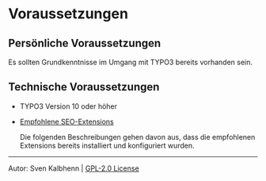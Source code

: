 # Voraussetzungen

## Persönliche Voraussetzungen

Es sollten Grundkenntnisse im Umgang mit TYPO3 bereits vorhanden sein.

## Technische Voraussetzungen

- TYPO3 Version 10 oder höher
- [Empfohlene SEO-Extensions](TYPO3-SEO-Extensions.md)

    Die folgenden Beschreibungen gehen davon aus, dass die empfohlenen
    Extensions bereits installiert und konfiguriert wurden.

***

Autor: Sven Kalbhenn | [GPL-2.0 License](../LICENSE)
